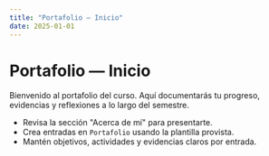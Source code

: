 ```yaml
---
title: "Portafolio — Inicio"
date: 2025-01-01
---
```


# Portafolio — Inicio

Bienvenido al portafolio del curso. Aquí documentarás tu progreso,
evidencias y reflexiones a lo largo del semestre.

- Revisa la sección "Acerca de mí" para presentarte.
- Crea entradas en `Portafolio` usando la plantilla provista.
- Mantén objetivos, actividades y evidencias claros por entrada.
